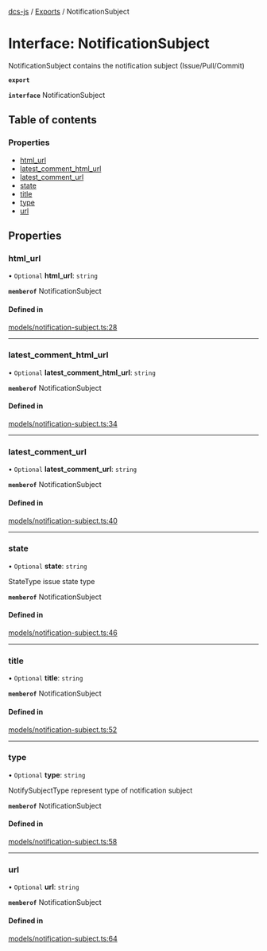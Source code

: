 [dcs-js](../README.md) / [Exports](../modules.md) / NotificationSubject

# Interface: NotificationSubject

NotificationSubject contains the notification subject (Issue/Pull/Commit)

**`export`**

**`interface`** NotificationSubject

## Table of contents

### Properties

- [html\_url](NotificationSubject.md#html_url)
- [latest\_comment\_html\_url](NotificationSubject.md#latest_comment_html_url)
- [latest\_comment\_url](NotificationSubject.md#latest_comment_url)
- [state](NotificationSubject.md#state)
- [title](NotificationSubject.md#title)
- [type](NotificationSubject.md#type)
- [url](NotificationSubject.md#url)

## Properties

### <a id="html_url" name="html_url"></a> html\_url

• `Optional` **html\_url**: `string`

**`memberof`** NotificationSubject

#### Defined in

[models/notification-subject.ts:28](https://github.com/unfoldingWord/dcs-js/blob/09d5a5e/models/notification-subject.ts#L28)

___

### <a id="latest_comment_html_url" name="latest_comment_html_url"></a> latest\_comment\_html\_url

• `Optional` **latest\_comment\_html\_url**: `string`

**`memberof`** NotificationSubject

#### Defined in

[models/notification-subject.ts:34](https://github.com/unfoldingWord/dcs-js/blob/09d5a5e/models/notification-subject.ts#L34)

___

### <a id="latest_comment_url" name="latest_comment_url"></a> latest\_comment\_url

• `Optional` **latest\_comment\_url**: `string`

**`memberof`** NotificationSubject

#### Defined in

[models/notification-subject.ts:40](https://github.com/unfoldingWord/dcs-js/blob/09d5a5e/models/notification-subject.ts#L40)

___

### <a id="state" name="state"></a> state

• `Optional` **state**: `string`

StateType issue state type

**`memberof`** NotificationSubject

#### Defined in

[models/notification-subject.ts:46](https://github.com/unfoldingWord/dcs-js/blob/09d5a5e/models/notification-subject.ts#L46)

___

### <a id="title" name="title"></a> title

• `Optional` **title**: `string`

**`memberof`** NotificationSubject

#### Defined in

[models/notification-subject.ts:52](https://github.com/unfoldingWord/dcs-js/blob/09d5a5e/models/notification-subject.ts#L52)

___

### <a id="type" name="type"></a> type

• `Optional` **type**: `string`

NotifySubjectType represent type of notification subject

**`memberof`** NotificationSubject

#### Defined in

[models/notification-subject.ts:58](https://github.com/unfoldingWord/dcs-js/blob/09d5a5e/models/notification-subject.ts#L58)

___

### <a id="url" name="url"></a> url

• `Optional` **url**: `string`

**`memberof`** NotificationSubject

#### Defined in

[models/notification-subject.ts:64](https://github.com/unfoldingWord/dcs-js/blob/09d5a5e/models/notification-subject.ts#L64)
